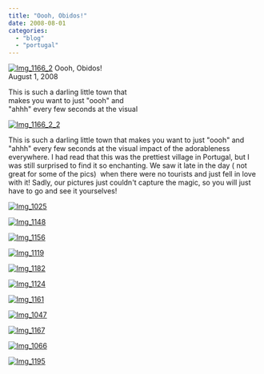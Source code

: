 ```yaml
---
title: "Oooh, Obidos!"
date: 2008-08-01
categories: 
  - "blog"
  - "portugal"
---
```


[![Img_1166_2](https://pub-ac94b3f306b24c0dba4238943c97f2e1.r2.dev/2008/08/01/img_1166_2.jpg "Img_1166_2")](https://pub-ac94b3f306b24c0dba4238943c97f2e1.r2.dev/photos/uncategorized/2008/08/01/img_1166_2.jpg) Oooh, Obidos!  
August 1, 2008

This is such a darling little town that  
makes you want to just "oooh" and  
"ahhh" every few seconds at the visual

<!--more-->

[![Img_1166_2_2](https://pub-ac94b3f306b24c0dba4238943c97f2e1.r2.dev/2008/08/01/img_1166_2_2.jpg "Img_1166_2_2")](https://pub-ac94b3f306b24c0dba4238943c97f2e1.r2.dev/photos/uncategorized/2008/08/01/img_1166_2_2.jpg)

This is such a darling little town that makes you want to just "oooh" and "ahhh" every few seconds at the visual impact of the adorableness everywhere. I had read that this was the prettiest village in Portugal, but I was still surprised to find it so enchanting. We saw it late in the day ( not great for some of the pics)  when there were no tourists and just fell in love with it! Sadly, our pictures just couldn't capture the magic, so you will just have to go and see it yourselves!

[![Img_1025](https://pub-ac94b3f306b24c0dba4238943c97f2e1.r2.dev/2008/08/01/img_1025.jpg "Img_1025")](https://pub-ac94b3f306b24c0dba4238943c97f2e1.r2.dev/photos/uncategorized/2008/08/01/img_1025.jpg)

[![Img_1148](https://pub-ac94b3f306b24c0dba4238943c97f2e1.r2.dev/2008/08/01/img_1148.jpg "Img_1148")](https://pub-ac94b3f306b24c0dba4238943c97f2e1.r2.dev/photos/uncategorized/2008/08/01/img_1148.jpg)

[![Img_1156](https://pub-ac94b3f306b24c0dba4238943c97f2e1.r2.dev/2008/08/01/img_1156.jpg "Img_1156")](https://pub-ac94b3f306b24c0dba4238943c97f2e1.r2.dev/photos/uncategorized/2008/08/01/img_1156.jpg)

[![Img_1119](https://pub-ac94b3f306b24c0dba4238943c97f2e1.r2.dev/2008/08/01/img_1119.jpg "Img_1119")](https://pub-ac94b3f306b24c0dba4238943c97f2e1.r2.dev/photos/uncategorized/2008/08/01/img_1119.jpg)

[![Img_1182](https://pub-ac94b3f306b24c0dba4238943c97f2e1.r2.dev/2008/08/01/img_1182.jpg "Img_1182")](https://pub-ac94b3f306b24c0dba4238943c97f2e1.r2.dev/photos/uncategorized/2008/08/01/img_1182.jpg)

[![Img_1124](https://pub-ac94b3f306b24c0dba4238943c97f2e1.r2.dev/2008/08/01/img_1124.jpg "Img_1124")](https://pub-ac94b3f306b24c0dba4238943c97f2e1.r2.dev/photos/uncategorized/2008/08/01/img_1124.jpg)

[![Img_1161](https://pub-ac94b3f306b24c0dba4238943c97f2e1.r2.dev/2008/08/01/img_1161.jpg "Img_1161")](https://pub-ac94b3f306b24c0dba4238943c97f2e1.r2.dev/photos/uncategorized/2008/08/01/img_1161.jpg)

[![Img_1047](https://pub-ac94b3f306b24c0dba4238943c97f2e1.r2.dev/2008/08/01/img_1047.jpg "Img_1047")](https://pub-ac94b3f306b24c0dba4238943c97f2e1.r2.dev/photos/uncategorized/2008/08/01/img_1047.jpg)

[![Img_1167](https://pub-ac94b3f306b24c0dba4238943c97f2e1.r2.dev/2008/08/01/img_1167.jpg "Img_1167")](https://pub-ac94b3f306b24c0dba4238943c97f2e1.r2.dev/photos/uncategorized/2008/08/01/img_1167.jpg)

[![Img_1066](https://pub-ac94b3f306b24c0dba4238943c97f2e1.r2.dev/2008/08/01/img_1066.jpg "Img_1066")](https://pub-ac94b3f306b24c0dba4238943c97f2e1.r2.dev/photos/uncategorized/2008/08/01/img_1066.jpg)

[![Img_1195](https://pub-ac94b3f306b24c0dba4238943c97f2e1.r2.dev/2008/08/01/img_1195.jpg "Img_1195")](https://pub-ac94b3f306b24c0dba4238943c97f2e1.r2.dev/photos/uncategorized/2008/08/01/img_1195.jpg)
